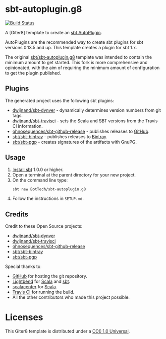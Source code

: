 # sbt-autoplugin.g8

[![Build Status]](https://travis-ci.com/BotTech/sbt-autoplugin)

A [Giter8] template to create an [sbt AutoPlugin].

AutoPlugins are the recommended way to create sbt plugins for sbt versions 0.13.5 and up. This
template creates a plugin for sbt 1.x.

The original [sbt/sbt-autoplugin.g8] template was intended to contain the minimum amount to get
started. This fork is more comprehensive and opinionated, with the aim of requiring the minimum
amount of configuration to get the plugin published.

## Plugins

The generated project uses the following sbt plugins:
* [dwijnand/sbt-dynver] - dynamically determines version numbers from git tags.
* [dwijnand/sbt-travisci] - sets the Scala and SBT versions from the Travis CI information.
* [ohnosequences/sbt-github-release] - publishes releases to [GitHub].
* [sbt/sbt-bintray] - publishes releases to [Bintray].
* [sbt/sbt-pgp] - creates signatures of the artifacts with GnuPG.

## Usage

1. [Install sbt] 1.0.0 or higher.
1. Open a terminal at the parent directory for your new project.
1. On the command line type:
   ```bash
   sbt new BotTech/sbt-autoplugin.g8
   ```
1. Follow the instructions in `SETUP.md`.

## Credits

Credit to these Open Source projects:
* [dwijnand/sbt-dynver]
* [dwijnand/sbt-travisci]
* [ohnosequences/sbt-github-release]
* [sbt/sbt-bintray]
* [sbt/sbt-pgp]

Special thanks to:
* [GitHub] for hosting the git repository.
* [Lightbend] for [Scala] and [sbt].
* [scalacenter] for [Scala].
* [Travis CI] for running the build.
* All the other contributors who made this project possible.

# Licenses

This Giter8 template is distributed under a [CC0 1.0 Universal].

[bintray]: https://bintray.com
[build status]: https://travis-ci.com/BotTech/sbt-gpg.svg?branch=master
[CC0 1.0 Universal]: LICENSE
[dwijnand/sbt-dynver]: https://github.com/dwijnand/sbt-dynver
[dwijnand/sbt-travisci]: https://github.com/dwijnand/sbt-travisci
[g8]: http://www.foundweekends.org/giter8
[github]: https://github.com
[install sbt]: http://www.scala-sbt.org/release/docs/Setup.html
[lightbend]: https://www.lightbend.com
[ohnosequences/sbt-github-release]: https://github.com/ohnosequences/sbt-github-release
[sbt/sbt-autoplugin.g8]: https://github.com/sbt/sbt-autoplugin.g8
[sbt]: https://www.scala-sbt.org
[sbt AutoPlugin]: http://www.scala-sbt.org/1.x/docs/Plugins.html#Creating+an+auto+plugin
[sbt/sbt-bintray]: https://github.com/sbt/sbt-bintray
[sbt/sbt-pgp]: https://github.com/sbt/sbt-pgp
[scala]: https://www.scala-lang.org
[scalacenter]: https://scala.epfl.ch
[travis CI]: https://travis-ci.com
